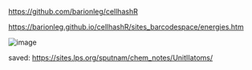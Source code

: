 https://github.com/barionleg/cellhashR

https://barionleg.github.io/cellhashR/sites_barcodespace/energies.htm


![image](https://github.com/barionleg/cellhashR/assets/102619282/a0d81928-25fe-4389-9400-cc43ec5024b5)


saved: https://sites.lps.org/sputnam/chem_notes/UnitIIatoms/